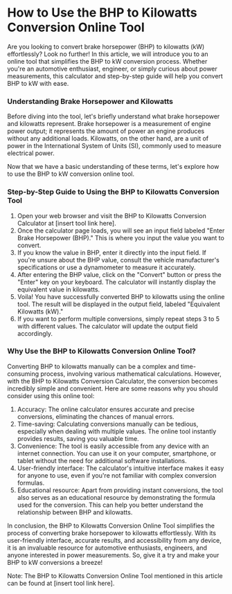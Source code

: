How to Use the BHP to Kilowatts Conversion Online Tool
======================================================

Are you looking to convert brake horsepower (BHP) to kilowatts (kW) effortlessly? Look no further! In this article, we will introduce you to an online tool that simplifies the BHP to kW conversion process. Whether you're an automotive enthusiast, engineer, or simply curious about power measurements, this calculator and step-by-step guide will help you convert BHP to kW with ease.

### Understanding Brake Horsepower and Kilowatts

Before diving into the tool, let's briefly understand what brake horsepower and kilowatts represent. Brake horsepower is a measurement of engine power output; it represents the amount of power an engine produces without any additional loads. Kilowatts, on the other hand, are a unit of power in the International System of Units (SI), commonly used to measure electrical power.

Now that we have a basic understanding of these terms, let's explore how to use the BHP to kW conversion online tool.

### Step-by-Step Guide to Using the BHP to Kilowatts Conversion Tool

1. Open your web browser and visit the BHP to Kilowatts Conversion Calculator at \[insert tool link here\].
2. Once the calculator page loads, you will see an input field labeled "Enter Brake Horsepower (BHP)." This is where you input the value you want to convert.
3. If you know the value in BHP, enter it directly into the input field. If you're unsure about the BHP value, consult the vehicle manufacturer's specifications or use a dynamometer to measure it accurately.
4. After entering the BHP value, click on the "Convert" button or press the "Enter" key on your keyboard. The calculator will instantly display the equivalent value in kilowatts.
5. Voila! You have successfully converted BHP to kilowatts using the online tool. The result will be displayed in the output field, labeled "Equivalent Kilowatts (kW)."
6. If you want to perform multiple conversions, simply repeat steps 3 to 5 with different values. The calculator will update the output field accordingly.

### Why Use the BHP to Kilowatts Conversion Online Tool?

Converting BHP to kilowatts manually can be a complex and time-consuming process, involving various mathematical calculations. However, with the BHP to Kilowatts Conversion Calculator, the conversion becomes incredibly simple and convenient. Here are some reasons why you should consider using this online tool:

1. Accuracy: The online calculator ensures accurate and precise conversions, eliminating the chances of manual errors.
2. Time-saving: Calculating conversions manually can be tedious, especially when dealing with multiple values. The online tool instantly provides results, saving you valuable time.
3. Convenience: The tool is easily accessible from any device with an internet connection. You can use it on your computer, smartphone, or tablet without the need for additional software installations.
4. User-friendly interface: The calculator's intuitive interface makes it easy for anyone to use, even if you're not familiar with complex conversion formulas.
5. Educational resource: Apart from providing instant conversions, the tool also serves as an educational resource by demonstrating the formula used for the conversion. This can help you better understand the relationship between BHP and kilowatts.

In conclusion, the BHP to Kilowatts Conversion Online Tool simplifies the process of converting brake horsepower to kilowatts effortlessly. With its user-friendly interface, accurate results, and accessibility from any device, it is an invaluable resource for automotive enthusiasts, engineers, and anyone interested in power measurements. So, give it a try and make your BHP to kW conversions a breeze!

Note: The BHP to Kilowatts Conversion Online Tool mentioned in this article can be found at \[insert tool link here\].